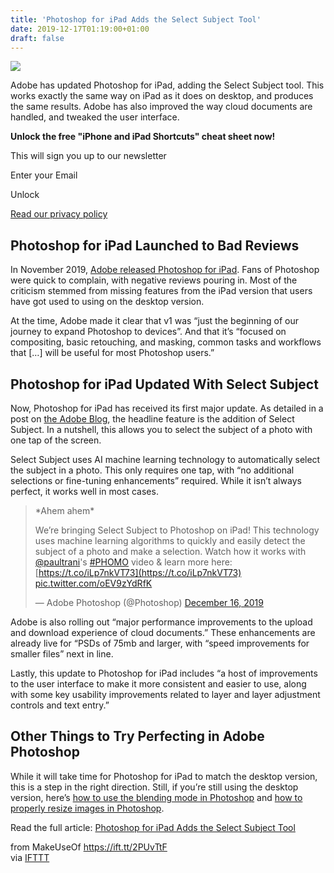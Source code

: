 ```yaml
---
title: 'Photoshop for iPad Adds the Select Subject Tool'
date: 2019-12-17T01:19:00+01:00
draft: false
---
```


![](https://static.makeuseof.com/wp-content/uploads/2019/12/photoshop-for-ipad-select-subject.jpg)

Adobe has updated Photoshop for iPad, adding the Select Subject tool. This works exactly the same way on iPad as it does on desktop, and produces the same results. Adobe has also improved the way cloud documents are handled, and tweaked the user interface.

**Unlock the free "iPhone and iPad Shortcuts" cheat sheet now!**

This will sign you up to our newsletter

Enter your Email

Unlock

[Read our privacy policy](//www.makeuseof.com/legal/)

Photoshop for iPad Launched to Bad Reviews
------------------------------------------

In November 2019, [Adobe released Photoshop for iPad](//www.makeuseof.com/tag/download-adobe-photoshop-for-ipad/). Fans of Photoshop were quick to complain, with negative reviews pouring in. Most of the criticism stemmed from missing features from the iPad version that users have got used to using on the desktop version.

At the time, Adobe made it clear that v1 was “just the beginning of our journey to expand Photoshop to devices”. And that it’s “focused on compositing, basic retouching, and masking, common tasks and workflows that \[…\] will be useful for most Photoshop users.”

Photoshop for iPad Updated With Select Subject
----------------------------------------------

Now, Photoshop for iPad has received its first major update. As detailed in a post on [the Adobe Blog](https://theblog.adobe.com/photoshop-reimagined-for-ipad-introducing-select-subject/), the headline feature is the addition of Select Subject. In a nutshell, this allows you to select the subject of a photo with one tap of the screen.

Select Subject uses AI machine learning technology to automatically select the subject in a photo. This only requires one tap, with “no additional selections or fine-tuning enhancements” required. While it isn’t always perfect, it works well in most cases.

> \*Ahem ahem\*
> 
> We’re bringing Select Subject to Photoshop on iPad! This technology uses machine learning algorithms to quickly and easily detect the subject of a photo and make a selection. Watch how it works with [@paultrani](https://twitter.com/paultrani?ref_src=twsrc%5Etfw)'s [#PHOMO](https://twitter.com/hashtag/PHOMO?src=hash&ref_src=twsrc%5Etfw) video & learn more here: [https://t.co/iLp7nkVT73](https://t.co/iLp7nkVT73) [pic.twitter.com/oEV9zYdRfK](https://t.co/oEV9zYdRfK)
> 
> — Adobe Photoshop (@Photoshop) [December 16, 2019](https://twitter.com/Photoshop/status/1206577835911122949?ref_src=twsrc%5Etfw)

Adobe is also rolling out “major performance improvements to the upload and download experience of cloud documents.” These enhancements are already live for “PSDs of 75mb and larger, with “speed improvements for smaller files” next in line.

Lastly, this update to Photoshop for iPad includes “a host of improvements to the user interface to make it more consistent and easier to use, along with some key usability improvements related to layer and layer adjustment controls and text entry.”

Other Things to Try Perfecting in Adobe Photoshop
-------------------------------------------------

While it will take time for Photoshop for iPad to match the desktop version, this is a step in the right direction. Still, if you’re still using the desktop version, here’s [how to use the blending mode in Photoshop](//www.makeuseof.com/tag/how-to-use-blending-mode-photoshop/) and [how to properly resize images in Photoshop](//www.makeuseof.com/tag/basics-properly-resizing-image-files-photoshop/).

Read the full article: [Photoshop for iPad Adds the Select Subject Tool](https://www.makeuseof.com/tag/photoshop-for-ipad-select-subject/)

  
  
from MakeUseOf https://ift.tt/2PUvTtF  
via [IFTTT](https://ifttt.com/?ref=da&site=blogger)